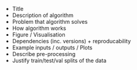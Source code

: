 * Title 
* Description of algorithm 
* Problem that algorithm solves 
* How algorithm works 
* Figure / Visualisation 
* Dependencies (inc. versions) + reproducability 
* Example inputs / outputs / Plots 
* Describe pre-processing 
* Justify train/test/val splits of the data